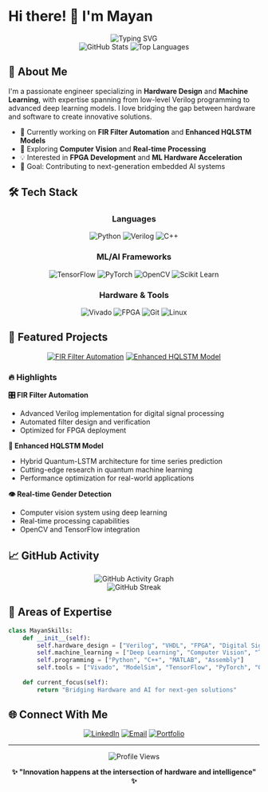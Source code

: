 # Hi there! 👋 I'm Mayan

<div align="center">
  <img src="https://readme-typing-svg.herokuapp.com?font=Fira+Code&size=28&duration=3000&pause=1000&color=36BCF7&center=true&vCenter=true&width=500&lines=Hardware+Design+Engineer;Machine+Learning+Enthusiast;FPGA+Developer;Python+Specialist" alt="Typing SVG" />
</div>

<div align="center">
  <img src="https://github-readme-stats.vercel.app/api?username=Mayan10&show_icons=true&theme=tokyonight&hide_border=true&border_radius=15" alt="GitHub Stats" />
  <img src="https://github-readme-stats.vercel.app/api/top-langs/?username=Mayan10&layout=compact&theme=tokyonight&hide_border=true&border_radius=15" alt="Top Languages" />
</div>

## 🚀 About Me

I'm a passionate engineer specializing in **Hardware Design** and **Machine Learning**, with expertise spanning from low-level Verilog programming to advanced deep learning models. I love bridging the gap between hardware and software to create innovative solutions.

- 🔭 Currently working on **FIR Filter Automation** and **Enhanced HQLSTM Models**
- 🌱 Exploring **Computer Vision** and **Real-time Processing**
- 💡 Interested in **FPGA Development** and **ML Hardware Acceleration**
- 🎯 Goal: Contributing to next-generation embedded AI systems

## 🛠️ Tech Stack

<div align="center">

### Languages
![Python](https://img.shields.io/badge/Python-3776AB?style=for-the-badge&logo=python&logoColor=white)
![Verilog](https://img.shields.io/badge/Verilog-00599C?style=for-the-badge&logo=v&logoColor=white)
![C++](https://img.shields.io/badge/C++-00599C?style=for-the-badge&logo=cplusplus&logoColor=white)

### ML/AI Frameworks
![TensorFlow](https://img.shields.io/badge/TensorFlow-FF6F00?style=for-the-badge&logo=tensorflow&logoColor=white)
![PyTorch](https://img.shields.io/badge/PyTorch-EE4C2C?style=for-the-badge&logo=pytorch&logoColor=white)
![OpenCV](https://img.shields.io/badge/OpenCV-5C3EE8?style=for-the-badge&logo=opencv&logoColor=white)
![Scikit Learn](https://img.shields.io/badge/scikit_learn-F7931E?style=for-the-badge&logo=scikit-learn&logoColor=white)

### Hardware & Tools
![Vivado](https://img.shields.io/badge/Xilinx_Vivado-FF6600?style=for-the-badge&logo=xilinx&logoColor=white)
![FPGA](https://img.shields.io/badge/FPGA-0066CC?style=for-the-badge&logo=xilinx&logoColor=white)
![Git](https://img.shields.io/badge/Git-F05032?style=for-the-badge&logo=git&logoColor=white)
![Linux](https://img.shields.io/badge/Linux-FCC624?style=for-the-badge&logo=linux&logoColor=black)

</div>

## 🌟 Featured Projects

<div align="center">

[![FIR Filter Automation](https://github-readme-stats.vercel.app/api/pin/?username=Mayan10&repo=FIR-Filter-Automation&theme=tokyonight&hide_border=true&border_radius=15)](https://github.com/Mayan10/FIR-Filter-Automation)
[![Enhanced HQLSTM Model](https://github-readme-stats.vercel.app/api/pin/?username=Mayan10&repo=Enhanced-HQLSTM-Model&theme=tokyonight&hide_border=true&border_radius=15)](https://github.com/Mayan10/Enhanced-HQLSTM-Model)

</div>

### 🔥 Highlights

**🎛️ FIR Filter Automation**
- Advanced Verilog implementation for digital signal processing
- Automated filter design and verification
- Optimized for FPGA deployment

**🧠 Enhanced HQLSTM Model**
- Hybrid Quantum-LSTM architecture for time series prediction
- Cutting-edge research in quantum machine learning
- Performance optimization for real-world applications

**👁️ Real-time Gender Detection**
- Computer vision system using deep learning
- Real-time processing capabilities
- OpenCV and TensorFlow integration

## 📈 GitHub Activity

<div align="center">
  <img src="https://github-readme-activity-graph.vercel.app/graph?username=Mayan10&theme=tokyo-night&hide_border=true&border_radius=15" alt="GitHub Activity Graph" />
</div>

<div align="center">
  <img src="https://github-readme-streak-stats.herokuapp.com?user=Mayan10&theme=tokyonight&hide_border=true&border_radius=15" alt="GitHub Streak" />
</div>

## 🎯 Areas of Expertise

```python
class MayanSkills:
    def __init__(self):
        self.hardware_design = ["Verilog", "VHDL", "FPGA", "Digital Signal Processing"]
        self.machine_learning = ["Deep Learning", "Computer Vision", "Time Series", "Quantum ML"]
        self.programming = ["Python", "C++", "MATLAB", "Assembly"]
        self.tools = ["Vivado", "ModelSim", "TensorFlow", "PyTorch", "OpenCV"]
        
    def current_focus(self):
        return "Bridging Hardware and AI for next-gen solutions"
```

## 🌐 Connect With Me

<div align="center">

[![LinkedIn](https://img.shields.io/badge/LinkedIn-0077B5?style=for-the-badge&logo=linkedin&logoColor=white)](https://linkedin.com/in/your-profile)
[![Email](https://img.shields.io/badge/Email-D14836?style=for-the-badge&logo=gmail&logoColor=white)](mailto:your.email@example.com)
[![Portfolio](https://img.shields.io/badge/Portfolio-000000?style=for-the-badge&logo=About.me&logoColor=white)](https://your-portfolio.com)

</div>

---

<div align="center">
  <img src="https://komarev.com/ghpv/?username=Mayan10&style=for-the-badge&color=36BCF7" alt="Profile Views" />
  
  **✨ "Innovation happens at the intersection of hardware and intelligence" ✨**
</div>
